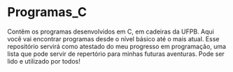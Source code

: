 # Programas_C
Contêm os programas desenvolvidos em C, em cadeiras da UFPB.
Aqui você vai encontrar programas desde o nível básico até o mais atual. Esse repositório servirá como atestado do meu progresso em programação, uma lista que pode servir de repertório para minhas futuras aventuras. Pode ser lido e utilizado por todos!
